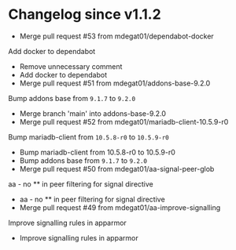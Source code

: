 # Changelog since v1.1.2
- Merge pull request #53 from mdegat01/dependabot-docker

Add docker to dependabot 
- Remove unnecessary comment 
- Add docker to dependabot 
- Merge pull request #51 from mdegat01/addons-base-9.2.0

Bump addons base from `9.1.7` to `9.2.0` 
- Merge branch 'main' into addons-base-9.2.0 
- Merge pull request #52 from mdegat01/mariadb-client-10.5.9-r0

Bump mariadb-client from `10.5.8-r0` to `10.5.9-r0` 
- Bump mariadb-client from 10.5.8-r0 to 10.5.9-r0 
- Bump addons base from `9.1.7` to `9.2.0` 
- Merge pull request #50 from mdegat01/aa-signal-peer-glob

aa - no ** in peer filtering for signal directive 
- aa - no ** in peer filtering for signal directive 
- Merge pull request #49 from mdegat01/aa-improve-signalling

Improve signalling rules in apparmor 
- Improve signalling rules in apparmor 
